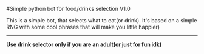 #Simple python bot for food/drinks selection V1.0

This is a simple bot, that selects what to eat(or drink). It's based on a simple RNG with some cool phrases
that will make you little happier)
***
**Use drink selector only if you are an adult(or just for fun idk)**